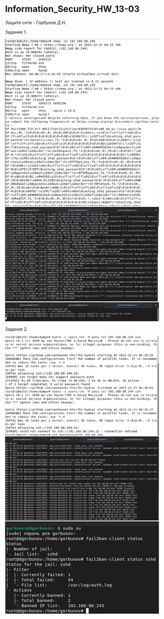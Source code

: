 # Information_Security_HW_13-03

*Защита сети - Горбунов Д.Н.*

Задание 1.

![](https://github.com/dAmp1r/Information_Security_HW_13-03/blob/main/1.png)
![](https://github.com/dAmp1r/Information_Security_HW_13-03/blob/main/12.png)
![](https://github.com/dAmp1r/Information_Security_HW_13-03/blob/main/13.png)

Задание 2.

![](https://github.com/dAmp1r/Information_Security_HW_13-03/blob/main/21.png)
![](https://github.com/dAmp1r/Information_Security_HW_13-03/blob/main/22.png)
![](https://github.com/dAmp1r/Information_Security_HW_13-03/blob/main/23.png)
